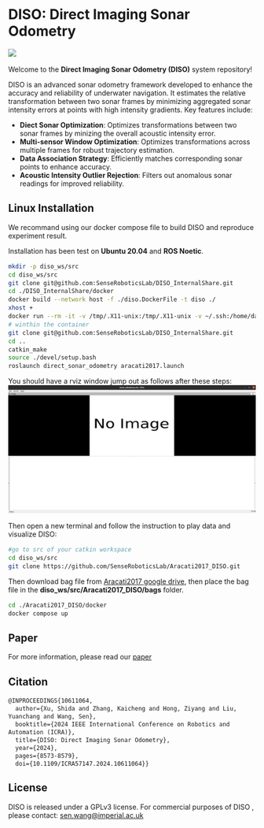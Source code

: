 # DISO: Direct Imaging Sonar Odometry
![](img/1.gif)

Welcome to the **Direct Imaging Sonar Odometry (DISO)** system repository!

DISO is an advanced sonar odometry framework developed to enhance the accuracy and reliability of underwater navigation. It estimates the relative transformation between two sonar frames by minimizing aggregated sonar intensity errors at points with high intensity gradients. Key features include:
- **Diect Sonar Optimization**: Optimizes transformations between two sonar frames by minizing the overall acoustic intensity error.
- **Multi-sensor Window Optimization**: Optimizes transformations across multiple frames for robust trajectory estimation.
- **Data Association Strategy**: Efficiently matches corresponding sonar points to enhance accuracy.
- **Acoustic Intensity Outlier Rejection**: Filters out anomalous sonar readings for improved reliability.

## Linux Installation
We recommand using our docker compose file to build DISO and reproduce experiment result.

Installation has been test on **Ubuntu 20.04** and **ROS Noetic**.

```bash
mkdir -p diso_ws/src
cd diso_ws/src
git clone git@github.com:SenseRoboticsLab/DISO_InternalShare.git
cd ./DISO_InternalShare/docker
docker build --network host -f ./diso.DockerFile -t diso ./
xhost +
docker run --rm -it -v /tmp/.X11-unix:/tmp/.X11-unix -v ~/.ssh:/home/da/.ssh -e DISPLAY -e XAUTHORITY -e NVIDIA_DRIVER_CAPABILITIES=all --name diso --network host diso
# winthin the container
git clone git@github.com:SenseRoboticsLab/DISO_InternalShare.git
cd ..
catkin_make
source ./devel/setup.bash
roslaunch direct_sonar_odometry aracati2017.launch
```
You should have a rviz window jump out as follows after these steps:
![](img/2.png)

Then open a new terminal and follow the instruction to play data and visualize DISO:
```bash
#go to src of your catkin workspace
cd diso_ws/src
git clone https://github.com/SenseRoboticsLab/Aracati2017_DISO.git
```
Then download bag file from [Aracati2017 google drive](https://drive.google.com/file/d/1dbpfd3jElTdHmnceKE5RL8hzU-BDYaW-/view?usp=sharing), then place the bag file in the **diso_ws/src/Aracati2017_DISO/bags** folder.
```bash
cd ./Aracati2017_DISO/docker
docker compose up
```
## Paper
For more information, please read our [paper](https://ieeexplore.ieee.org/document/10611064)

## Citation
```
@INPROCEEDINGS{10611064,
  author={Xu, Shida and Zhang, Kaicheng and Hong, Ziyang and Liu, Yuanchang and Wang, Sen},
  booktitle={2024 IEEE International Conference on Robotics and Automation (ICRA)}, 
  title={DISO: Direct Imaging Sonar Odometry}, 
  year={2024},
  pages={8573-8579},
  doi={10.1109/ICRA57147.2024.10611064}}

```

## License

DISO is released under a GPLv3 license. For commercial purposes of DISO , please contact: sen.wang@imperial.ac.uk